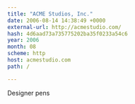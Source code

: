 ```yaml
---
title: "ACME Studios, Inc."
date: 2006-08-14 14:38:49 +0000
external-url: http://acmestudio.com/
hash: 4d6aad73a735775202ba35f0233a54c6
year: 2006
month: 08
scheme: http
host: acmestudio.com
path: /

---
```


Designer pens
